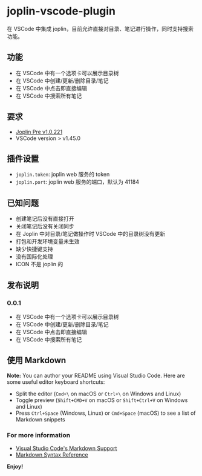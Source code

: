 # joplin-vscode-plugin

在 VSCode 中集成 joplin，目前允许直接对目录、笔记进行操作，同时支持搜索功能。

## 功能

- 在 VSCode 中有一个选项卡可以展示目录树
- 在 VSCode 中创建/更新/删除目录/笔记
- 在 VSCode 中点击即直接编辑
- 在 VSCode 中搜索所有笔记

## 要求

- [Joplin Pre v1.0.221](https://github.com/laurent22/joplin/releases/tag/v1.0.221)
- VSCode version > v1.45.0

## 插件设置

- `joplin.token`: joplin web 服务的 token
- `joplin.port`: joplin web 服务的端口，默认为 41184

## 已知问题

- 创建笔记后没有直接打开
- 关闭笔记后没有关闭同步
- 在 Joplin 中对目录/笔记做操作时 VSCode 中的目录树没有更新
- 打包和开发环境变量未生效
- 缺少快捷键支持
- 没有国际化处理
- ICON 不是 joplin 的

## 发布说明

### 0.0.1

- 在 VSCode 中有一个选项卡可以展示目录树
- 在 VSCode 中创建/更新/删除目录/笔记
- 在 VSCode 中点击即直接编辑
- 在 VSCode 中搜索所有笔记

## 使用 Markdown

**Note:** You can author your README using Visual Studio Code. Here are some useful editor keyboard shortcuts:

- Split the editor (`Cmd+\` on macOS or `Ctrl+\` on Windows and Linux)
- Toggle preview (`Shift+CMD+V` on macOS or `Shift+Ctrl+V` on Windows and Linux)
- Press `Ctrl+Space` (Windows, Linux) or `Cmd+Space` (macOS) to see a list of Markdown snippets

### For more information

- [Visual Studio Code's Markdown Support](http://code.visualstudio.com/docs/languages/markdown)
- [Markdown Syntax Reference](https://help.github.com/articles/markdown-basics/)

**Enjoy!**
